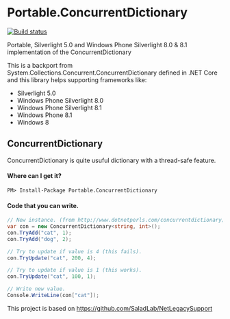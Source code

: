 # Portable.ConcurrentDictionary

[![Build status](https://ci.appveyor.com/api/projects/status/4ujh5c5qvabw5i5p?svg=true)](https://ci.appveyor.com/project/StefH/portable-concurrentdictionary)

Portable, Silverlight 5.0 and Windows Phone Silverlight 8.0 & 8.1 implementation of the ConcurrentDictionary

This is a backport from System.Collections.Concurrent.ConcurrentDictionary defined in .NET Core and this library helps supporting frameworks like:
 - Silverlight 5.0
 - Windows Phone Silverlight 8.0
 - Windows Phone Silverlight 8.1
 - Windows Phone 8.1
 - Windows 8

## ConcurrentDictionary

ConcurrentDictionary is quite usuful dictionary with a thread-safe feature.

#### Where can I get it?

```
PM> Install-Package Portable.ConcurrentDictionary
```

#### Code that you can write.

```csharp
// New instance. (from http://www.dotnetperls.com/concurrentdictionary)
var con = new ConcurrentDictionary<string, int>();
con.TryAdd("cat", 1);
con.TryAdd("dog", 2);

// Try to update if value is 4 (this fails).
con.TryUpdate("cat", 200, 4);

// Try to update if value is 1 (this works).
con.TryUpdate("cat", 100, 1);

// Write new value.
Console.WriteLine(con["cat"]);
```


This project is based on https://github.com/SaladLab/NetLegacySupport
